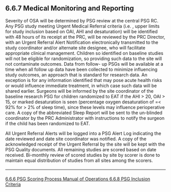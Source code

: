 ## 6.6.7 Medical Monitoring and Reporting

Severity of OSA will be determined by PSG review at the central PSG RC. Any PSG study meeting Urgent Medical Referral criteria (i.e. , upper limits for study inclusion based on OAI, AHI and desaturation) will be identified with 48 hours of its receipt at the PRC, will be reviewed by the PRC Director, with an Urgent Referral Alert Notification electronically transmitted to the study coordinator and/or alternate site designee, who will facilitate appropriate clinical management. Children so identified on baseline studies will not be eligible for randomization, so providing such data to the site will not contaminate outcomes. Data from follow- up PSGs will be available at a time when all follow up data have been collected to minimize influencing study outcomes, an approach that is standard for research data. An exception is for any information identified that may pose acute health risks or would influence immediate treatment, in which case such data will be shared earlier. Surgeons will be informed by the site coordinator of the baseline research PSG for children randomized to EAT if the AHI > 20, OAI > 15, or marked desaturation is seen (percentage oxygen desaturation of =< 92% for > 2% of sleep time), since these levels may influence perioperative care. A copy of the abbreviated Sleep Report will be sent to the un-blinded coordinator by the PRC Administrator with instructions to notify the surgeon if the child has been randomized to EAT.

All Urgent Referral Alerts will be logged into a PSG Alert Log indicating the date reviewed and date site coordinator was notified. A copy of the acknowledged receipt of the Urgent Referral by the site will be kept with the PSG Quality documents. All remaining studies are scored based on date received. Bi-monthly review of scored studies by site by scorer is done to maintain equal distribution of studies from all sites among the scorers.


<hr class="soften" style="margin-top: 20px;margin-bottom: 20px;"/>

<div class="center">
<div class="btn-group">
  <a href=":pages_path:/manuals/polysomnography-reading-center/6-06-06-psg-scoring-process.md" class="btn btn-default">
    <span class="glyphicon glyphicon-chevron-left"></span>
    6.6.6 PSG Scoring Process
  </a>

  <a href=":pages_path:/manuals/polysomnography-reading-center/6-00-mop-toc.md" class="btn btn-default">
    <span class="glyphicon glyphicon-chevron-up"></span>
    Manual of Operations
  </a>

  <a href=":pages_path:/manuals/polysomnography-reading-center/6-06-08-psg-inclusion-criteria.md" class="btn btn-success">
    6.6.8 PSG Inclusion Criteria
    <span class="glyphicon glyphicon-chevron-right"></span>
  </a>
</div>
</div>
